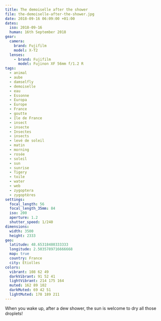 ```yaml
---
title: The demoiselle after the shower
file: the-demoiselle-after-the-shower.jpg
date: 2018-09-16 06:09:00 +01:00
dates:
  iso: 2018-09-16
  human: 16th September 2018
gear:
  camera:
    brand: Fujifilm
    model: X-T2
  lenses:
    - brand: Fujifilm
      model: Fujinon XF 56mm f/1.2 R
tags:
  - animal
  - aube
  - damselfly
  - demoiselle
  - eau
  - Essonne
  - Europa
  - Europe
  - France
  - goutte
  - Ile de France
  - insect
  - insecte
  - Insectes
  - insects
  - levé de soleil
  - matin
  - morning
  - rosée
  - soleil
  - sun
  - sunrise
  - Tigery
  - toile
  - water
  - web
  - zygoptera
  - zygoptères
settings:
  focal_length: 56
  focal_length_35mm: 84
  iso: 200
  aperture: 1.2
  shutter_speed: 1/240
dimensions:
  width: 3500
  height: 2333
geo:
  latitude: 48.65318480333333
  longitude: 2.5035789716666668
  map: true
  country: France
  city: Étiolles
colors:
  vibrant: 108 62 49
  darkVibrant: 91 52 41
  lightVibrant: 214 175 164
  muted: 162 89 102
  darkMuted: 69 42 51
  lightMuted: 178 189 211
---
```


When you wake up, after a dew shower, the sun is welcome to dry all those droplets!
